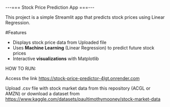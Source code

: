 ---=== Stock Price Prediction App ===---

This project is a simple Streamlit app that predicts stock prices using Linear Regression.

#Features
- Displays stock price data from Uploaded file
- Uses **Machine Learning** (Linear Regression) to predict future stock prices
- Interactive **visualizations** with Matplotlib


HOW TO RUN:

Access the link https://stock-price-predictor-4lgt.onrender.com

Upload .csv file with stock market data from this repository (ACGL or AMZN) or download a dataset from https://www.kaggle.com/datasets/paultimothymooney/stock-market-data
